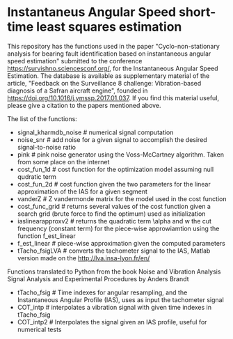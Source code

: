 # Instantaneus Angular Speed short-time least squares estimation

This repository has the functions used in the paper "Cyclo-non-stationary analysis for bearing fault identification based on instantaneous angular speed estimation" submitted to the conference https://survishno.sciencesconf.org/, for the Instantaneous Angular Speed Estimation. The database is available as supplementary material of the article, "Feedback on the Surveillance 8 challenge: Vibration-based diagnosis of a Safran aircraft engine", founded in https://doi.org/10.1016/j.ymssp.2017.01.037. If you find this material useful, please give a citation to the papers mentioned above.

The list of the functions:

  - signal_kharmdb_noise # numerical signal computation
  - noise_snr # add noise for a given signal to accomplish the desired signal-to-noise ratio
  - pink # pink noise generator using the Voss-McCartney algorithm. Taken from some place on the internet
  - cost_fun_1d # cost function for the optimization model assuming null qudratic term
  - cost_fun_2d # cost function given the two parameters for the linear approximation of the IAS for a given segment
  - vanderZ # Z vandermonde matrix for the model used in the cost function
  - cost_func_grid # returns several values of the cost function given a search grid (brute force to find the optimum) used as initialization
  - iaslinearapproxv2 # returns the quadratic term \alpha and w the cut frequency (constant term) for the piece-wise approwiamtion using the function f_est_linear
  - f_est_linear # piece-wise approximation given the computed parameters
  - tTacho_fsigLVA # converts the tachometer signal to the IAS, Matlab version made on the http://lva.insa-lyon.fr/en/

Functions translated to Python from the book Noise and Vibration Analysis Signal Analysis and Experimental Procedures by Anders Brandt

  - tTacho_fsig # Time indexes for angular resampling, and the Instantaneous Angular Profile (IAS), uses as input the tachometer signal
  - COT_intp # interpolates a vibration signal with given time indexes in tTacho_fsig
  - COT_intp2 # Interpolates the signal given an IAS profile, useful for numerical tests
